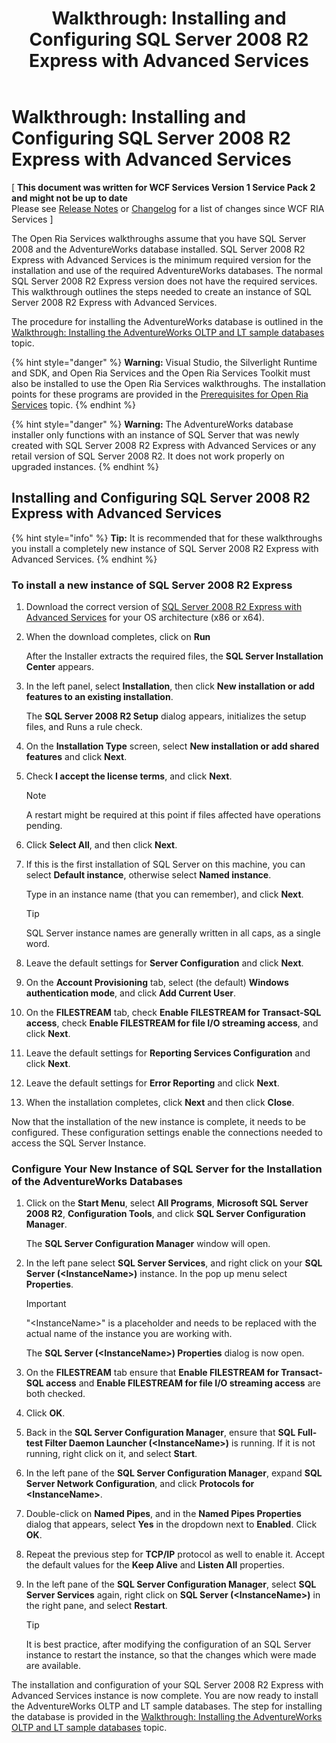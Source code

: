 ﻿---
title: 'Walkthrough: Installing and Configuring SQL Server 2008 R2 Express with Advanced Services'
TOCTitle: 'Walkthrough: Installing and Configuring SQL Server 2008 R2 Express with Advanced Services'
ms:assetid: d23ce27f-8f27-4938-9451-a6275f6ff3f5
ms:mtpsurl: https://msdn.microsoft.com/en-us/library/Gg512108(v=VS.91)
ms:contentKeyID: 33703438
ms.date: 08/19/2013
mtps_version: v=VS.91
---

# Walkthrough: Installing and Configuring SQL Server 2008 R2 Express with Advanced Services

\[ **This document was written for WCF Services Version 1 Service Pack 2 and might not be up to date** <br />
Please see [Release Notes](https://github.com/OpenRIAServices/OpenRiaServices/releases) or [Changelog](https://github.com/OpenRIAServices/OpenRiaServices/blob/main/Changelog.md) for a list of changes since WCF RIA Services \]

The Open Ria Services walkthroughs assume that you have SQL Server 2008 and the AdventureWorks database installed. SQL Server 2008 R2 Express with Advanced Services is the minimum required version for the installation and use of the required AdventureWorks databases. The normal SQL Server 2008 R2 Express version does not have the required services. This walkthrough outlines the steps needed to create an instance of SQL Server 2008 R2 Express with Advanced Services.

The procedure for installing the AdventureWorks database is outlined in the [Walkthrough: Installing the AdventureWorks OLTP and LT sample databases](gg512107.md) topic.


{% hint style="danger" %}
**Warning:** Visual Studio, the Silverlight Runtime and SDK, and Open Ria Services and the Open Ria Services Toolkit must also be installed to use the Open Ria Services walkthroughs. The installation points for these programs are provided in the <A href="gg512106(v=vs.91).md">Prerequisites for Open Ria Services</A> topic.
{% endhint %}



{% hint style="danger" %}
**Warning:** The AdventureWorks database installer only functions with an instance of SQL Server that was newly created with SQL Server 2008 R2 Express with Advanced Services or any retail version of SQL Server 2008 R2. It does not work properly on upgraded instances.
{% endhint %}


## Installing and Configuring SQL Server 2008 R2 Express with Advanced Services


{% hint style="info" %}
**Tip:** It is recommended that for these walkthroughs you install a completely new instance of SQL Server 2008 R2 Express with Advanced Services.
{% endhint %}


### To install a new instance of SQL Server 2008 R2 Express

1.  Download the correct version of [SQL Server 2008 R2 Express with Advanced Services](http://go.microsoft.com/fwlink/?linkid=204881) for your OS architecture (x86 or x64).

2.  When the download completes, click on **Run**
    
    After the Installer extracts the required files, the **SQL Server Installation Center** appears.

3.  In the left panel, select **Installation**, then click **New installation or add features to an existing installation**.
    
    The **SQL Server 2008 R2 Setup** dialog appears, initializes the setup files, and Runs a rule check.

4.  On the **Installation Type** screen, select **New installation or add shared features** and click **Next**.

5.  Check **I accept the license terms**, and click **Next**.
    

    > [!NOTE]
    > A restart might be required at this point if files affected have operations pending.


6.  Click **Select All**, and then click **Next**.

7.  If this is the first installation of SQL Server on this machine, you can select **Default instance**, otherwise select **Named instance**.
    
    Type in an instance name (that you can remember), and click **Next**.
    

    > [!TIP]
    > SQL Server instance names are generally written in all caps, as a single word.


8.  Leave the default settings for **Server Configuration** and click **Next**.

9.  On the **Account Provisioning** tab, select (the default) **Windows authentication mode**, and click **Add Current User**.

10. On the **FILESTREAM** tab, check **Enable FILESTREAM for Transact-SQL access**, check **Enable FILESTREAM for file I/O streaming access**, and click **Next**.

11. Leave the default settings for **Reporting Services Configuration** and click **Next**.

12. Leave the default settings for **Error Reporting** and click **Next**.

13. When the installation completes, click **Next** and then click **Close**.

Now that the installation of the new instance is complete, it needs to be configured. These configuration settings enable the connections needed to access the SQL Server Instance.

### Configure Your New Instance of SQL Server for the Installation of the AdventureWorks Databases

1.  Click on the **Start Menu**, select **All Programs**, **Microsoft SQL Server 2008 R2**, **Configuration Tools**, and click **SQL Server Configuration Manager**.
    
    The **SQL Server Configuration Manager** window will open.

2.  In the left pane select **SQL Server Services**, and right click on your **SQL Server (\<InstanceName\>)** instance. In the pop up menu select **Properties**.
    

    > [!IMPORTANT]
    > "&lt;InstanceName&gt;" is a placeholder and needs to be replaced with the actual name of the instance you are working with.

    
    The **SQL Server (\<InstanceName\>) Properties** dialog is now open.

3.  On the **FILESTREAM** tab ensure that **Enable FILESTREAM for Transact-SQL access** and **Enable FILESTREAM for file I/O streaming access** are both checked.

4.  Click **OK**.

5.  Back in the **SQL Server Configuration Manager**, ensure that **SQL Full-test Filter Daemon Launcher (\<InstanceName\>)** is running. If it is not running, right click on it, and select **Start**.

6.  In the left pane of the **SQL Server Configuration Manager**, expand **SQL Server Network Configuration**, and click **Protocols for \<InstanceName\>**.

7.  Double-click on **Named Pipes**, and in the **Named Pipes Properties** dialog that appears, select **Yes** in the dropdown next to **Enabled**. Click **OK**.

8.  Repeat the previous step for **TCP/IP** protocol as well to enable it. Accept the default values for the **Keep Alive** and **Listen All** properties.

9.  In the left pane of the **SQL Server Configuration Manager**, select **SQL Server Services** again, right click on **SQL Server (\<InstanceName\>)** in the right pane, and select **Restart**.
    

    > [!TIP]
    > It is best practice, after modifying the configuration of an SQL Server instance to restart the instance, so that the changes which were made are available.


The installation and configuration of your SQL Server 2008 R2 Express with Advanced Services instance is now complete. You are now ready to install the AdventureWorks OLTP and LT sample databases. The step for installing the database is provided in the [Walkthrough: Installing the AdventureWorks OLTP and LT sample databases](gg512107.md) topic.

